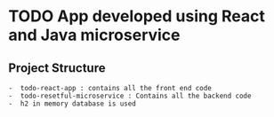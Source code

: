 # TODO App developed using React and Java microservice

## Project Structure
```
-  todo-react-app : contains all the front end code
-  todo-resetful-microservice : Contains all the backend code
-  h2 in memory database is used
```
